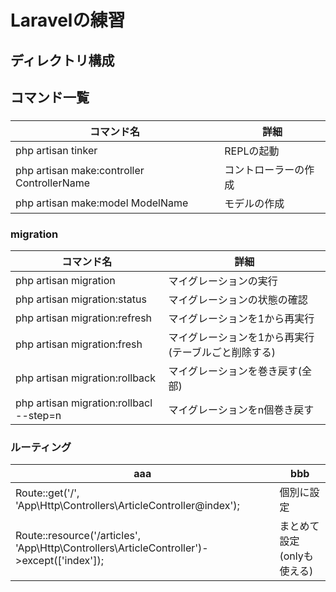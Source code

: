 # Laravelの練習
## ディレクトリ構成
## コマンド一覧
### 
|コマンド名|詳細|
|--|--|
|php artisan tinker|REPLの起動|
|php artisan make:controller ControllerName|コントローラーの作成|
|php artisan make:model ModelName|モデルの作成|
### migration
|コマンド名|詳細|
|--|--|
|php artisan migration|マイグレーションの実行|
|php artisan migration:status|マイグレーションの状態の確認|
|php artisan migration:refresh|マイグレーションを1から再実行|
|php artisan migration:fresh|マイグレーションを1から再実行(テーブルごと削除する)|
|php artisan migration:rollback|マイグレーションを巻き戻す(全部)|
|php artisan migration:rollbacl --step=n|マイグレーションをn個巻き戻す|

### ルーティング
|aaa|bbb|
|--|--|
|Route::get('/', 'App\Http\Controllers\ArticleController@index');|個別に設定|
|Route::resource('/articles', 'App\Http\Controllers\ArticleController')->except(['index']);|まとめて設定(onlyも使える)|
